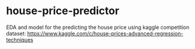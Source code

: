 # house-price-predictor

EDA and model for the predicting the house price using kaggle competition dataset: https://www.kaggle.com/c/house-prices-advanced-regression-techniques 
